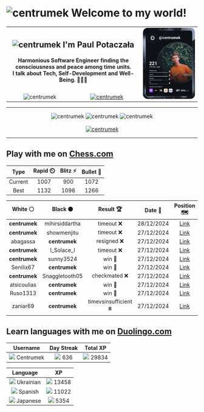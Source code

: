 <h1>
  <img
    src="https://emojis.slackmojis.com/emojis/images/1531849430/4246/blob-sunglasses.gif"
    width="30"
    alt="centrumek"
  />
  Welcome to my world!
</h1>

<table>
  <tbody>
    <tr>
      <td align="center" width="70%" colspan="2">
        <h2>
          <img
            src="https://raw.githubusercontent.com/MartinHeinz/MartinHeinz/master/wave.gif"
            width="30px"
            alt="centrumek"
          />
          I'm Paul Potaczała
        </h2>
        <h4>
          Harmonious Software Engineer finding the consciousness and peace among time units.
          <br/>
          I talk about Tech, Self-Development and Well-Being. 🌿🧘🚀
        </h4>
      </td>
      <td width="30%" rowspan="2">
        <a href="https://app.daily.dev/centrumek">
          <img
            src="./devcard.svg"
            alt="centrumek"
          />
        </a>
      </td>
    </tr>
    <tr align="center">
      <td>
        <img
          src="https://komarev.com/ghpvc/?username=centrumek&label=visitors&color=0e75b6&style=flat"
          alt="centrumek"
        >
      </td>
      <td>
        <a href="https://stackoverflow.com/users/14496012/centrumek">
          <img
            src="https://stackoverflow.com/users/flair/14496012.png?theme=dark"
            alt="centrumek"
          >
        </a>
      </td>
    </tr>
  </tbody>
</table>

---
<div align="center">
  <img 
    src="https://github-readme-stats.vercel.app/api?username=centrumek&show_icons=true&count_private=true&theme=dark&hide_border=true&hide=issues,contribs&bg_color=00000000"
    alt="centrumek"
  />
  <img
    src="https://github-readme-stats.vercel.app/api/top-langs/?username=centrumek&layout=compact&hide_border=true&theme=dark&bg_color=00000000&langs_count=6&exclude_repo=air-statistic-app"
    alt="centrumek"
  />
  <img 
    src="https://github-readme-streak-stats.herokuapp.com?user=centrumek&theme=dark&hide_border=true&background=FFFFFF00"
    alt="centrumek"
  />
  <br/>
  <br/>
  <a href="https://www.buymeacoffee.com/centrumek">
    <img
      src="https://cdn.buymeacoffee.com/buttons/v2/default-orange.png"
      height="50"
      width="210"
      alt="centrumek"
    />
  </a>
</div>

---

## Play with me on [Chess.com](https://www.chess.com/member/centrumek)

<div align="center">
<!--START_SECTION:chessStats-->
<!-- Automatically generated with https://github.com/Balastrong/chess-stats-action -->

| Type | Rapid ⏲️ | Blitz ⚡ | Bullet 🔫 |
|:---:|:---:|:---:|:---:|
| Current | 1007 | 900 | 1072 |
| Best | 1132 | 1098 | 1266 |

| White ⚪ | Black ⚫ | Result 🏆 | Date 📅 | Position 🗺️ | Type 🕕 |
|:---:|:---:|:---:|:---:|:---:|:---:|
| **centrumek** | mihirsiddartha | timeout ❌ | 28/12/2024 | <a href="http://www.ee.unb.ca/cgi-bin/tervo/fen.pl?select=5bk1/7p/6p1/3PP3/r1K5/1p5P/8/1R6 w - -">Link</a> | Bullet |
| **centrumek** | showmenjitu | timeout ❌ | 27/12/2024 | <a href="http://www.ee.unb.ca/cgi-bin/tervo/fen.pl?select=2r3k1/pR5p/6p1/3p4/3P4/P2K1r2/1P6/6q1 w - -">Link</a> | Bullet |
| abagassa | **centrumek** | resigned ❌ | 27/12/2024 | <a href="http://www.ee.unb.ca/cgi-bin/tervo/fen.pl?select=8/p5k1/4p3/8/4Q1p1/8/1PP2PPP/4RRK1 b - -">Link</a> | Bullet |
| **centrumek** | I_Solace_I | timeout ❌ | 27/12/2024 | <a href="http://www.ee.unb.ca/cgi-bin/tervo/fen.pl?select=8/8/8/p3p1p1/3k2P1/rp6/6K1/4R3 w - -">Link</a> | Bullet |
| **centrumek** | sunny3524 | win 🥇 | 27/12/2024 | <a href="http://www.ee.unb.ca/cgi-bin/tervo/fen.pl?select=8/4k1p1/5p2/2K2P2/4bP2/6p1/8/5B2 b - -">Link</a> | Bullet |
| Senilix67 | **centrumek** | win 🥇 | 27/12/2024 | <a href="http://www.ee.unb.ca/cgi-bin/tervo/fen.pl?select=8/8/2k4p/2b5/p6P/Pr5P/5P2/2R2K2 w - -">Link</a> | Bullet |
| **centrumek** | Snaggletooth05 | checkmated ❌ | 27/12/2024 | <a href="http://www.ee.unb.ca/cgi-bin/tervo/fen.pl?select=8/8/p1k1N3/Pp1pP2p/1PpP2b1/2P1n1P1/7P/5rK1 w - -">Link</a> | Bullet |
| atsicoulias | **centrumek** | win 🥇 | 27/12/2024 | <a href="http://www.ee.unb.ca/cgi-bin/tervo/fen.pl?select=4r3/pp3n2/2n3p1/1k1N3p/8/7P/PP3PPK/8 b - -">Link</a> | Bullet |
| Ruso1313 | **centrumek** | win 🥇 | 27/12/2024 | <a href="http://www.ee.unb.ca/cgi-bin/tervo/fen.pl?select=1r6/8/4p3/p2pP2k/P1pP2p1/2P1B3/3K4/8 w - -">Link</a> | Bullet |
| zaniar69 | **centrumek** | timevsinsufficient ⏸️ | 27/12/2024 | <a href="http://www.ee.unb.ca/cgi-bin/tervo/fen.pl?select=8/8/8/8/4K3/5Q2/7k/8 w - -">Link</a> | Bullet |

<!--END_SECTION:chessStats-->
</div>

## Learn languages with me on [Duolingo.com](https://www.duolingo.com/profile/Centrumek)

<div align="center">
<!--START_SECTION:duolingoStats-->
<!-- Automatically generated with https://github.com/centrumek/duolingo-readme-stats-->

| Username | Day Streak | Total XP |
|:---:|:---:|:---:|
| <img src="https://raw.githubusercontent.com/centrumek/duolingo-readme-stats/main/assets/duolingo.png" height="12"> Centrumek | <img src="https://raw.githubusercontent.com/centrumek/duolingo-readme-stats/main/assets/streakinactive.svg" height="12"> 636 | <img src="https://raw.githubusercontent.com/centrumek/duolingo-readme-stats/main/assets/xp.svg" height="12"> 29834 | <img src="https://raw.githubusercontent.com/centrumek/duolingo-readme-stats/main/assets/xp.svg" height="12"> 0 |

| Language | XP |
|:---:|:---:|
| <img src="https://raw.githubusercontent.com/centrumek/duolingo-readme-stats/main/assets/langs/ukrainian.svg" height="12"> Ukrainian | <img src="https://raw.githubusercontent.com/centrumek/duolingo-readme-stats/main/assets/xp.svg" height="12"> 13458 |
| <img src="https://raw.githubusercontent.com/centrumek/duolingo-readme-stats/main/assets/langs/spanish.svg" height="12"> Spanish | <img src="https://raw.githubusercontent.com/centrumek/duolingo-readme-stats/main/assets/xp.svg" height="12"> 11022 |
| <img src="https://raw.githubusercontent.com/centrumek/duolingo-readme-stats/main/assets/langs/japanese.svg" height="12"> Japanese | <img src="https://raw.githubusercontent.com/centrumek/duolingo-readme-stats/main/assets/xp.svg" height="12"> 5354 |

<!--END_SECTION:duolingoStats-->
</div>
<!--
**centrumek/centrumek** is a ✨ _special_ ✨ repository because its `README.md` (this file) appears on your GitHub profile.

Here are some ideas to get you started:

- 🔭 I’m currently working on ...
- 🌱 I’m currently learning ...
- 👯 I’m looking to collaborate on ...
- 🤔 I’m looking for help with ...
- 💬 Ask me about ...
- 📫 How to reach me: ...
- 😄 Pronouns: ...
- ⚡ Fun fact: ...
-->
